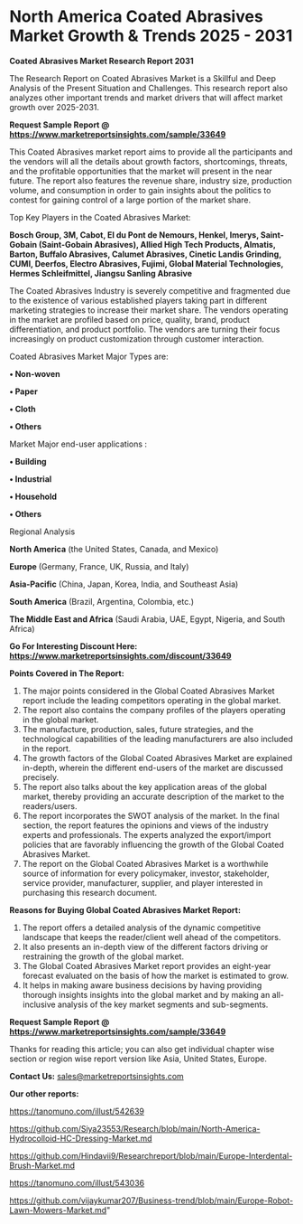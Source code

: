 # North America Coated Abrasives Market Growth & Trends 2025 - 2031

<strong>Coated Abrasives Market Research Report 2031</strong>

The Research Report on Coated Abrasives Market is a Skillful and Deep Analysis of the Present Situation and Challenges. This research report also analyzes other important trends and market drivers that will affect market growth over 2025-2031.

<strong>Request Sample Report @ <a href=https://www.marketreportsinsights.com/sample/33649>https://www.marketreportsinsights.com/sample/33649</a></strong>

This Coated Abrasives market report aims to provide all the participants and the vendors will all the details about growth factors, shortcomings, threats, and the profitable opportunities that the market will present in the near future. The report also features the revenue share, industry size, production volume, and consumption in order to gain insights about the politics to contest for gaining control of a large portion of the market share.

Top Key Players in the Coated Abrasives Market:

<strong>Bosch Group, 3M, Cabot, EI du Pont de Nemours, Henkel, Imerys, Saint-Gobain (Saint-Gobain Abrasives), Allied High Tech Products, Almatis, Barton, Buffalo Abrasives, Calumet Abrasives, Cinetic Landis Grinding, CUMI, Deerfos, Electro Abrasives, Fujimi, Global Material Technologies, Hermes Schleifmittel, Jiangsu Sanling Abrasive</strong>

The Coated Abrasives Industry is severely competitive and fragmented due to the existence of various established players taking part in different marketing strategies to increase their market share. The vendors operating in the market are profiled based on price, quality, brand, product differentiation, and product portfolio. The vendors are turning their focus increasingly on product customization through customer interaction.

Coated Abrasives Market Major Types are:

<strong>•  Non-woven

•  Paper

•  Cloth

•  Others</strong>

Market Major end-user applications :

<strong>•  Building

•  Industrial

•  Household

•  Others</strong>

Regional Analysis

</u><strong><b>North America</b></strong> (the United States, Canada, and Mexico)

<strong><b>Europe </b></strong>(Germany, France, UK, Russia, and Italy)

<strong><b>Asia-Pacific</b></strong> (China, Japan, Korea, India, and Southeast Asia)

<strong><b>South America</b></strong> (Brazil, Argentina, Colombia, etc.)

<strong><b>The Middle East and Africa</b></strong> (Saudi Arabia, UAE, Egypt, Nigeria, and South Africa)

<strong>Go For Interesting Discount Here: <a href=https://www.marketreportsinsights.com/discount/33649>https://www.marketreportsinsights.com/discount/33649</a></strong>

<strong>Points Covered in The Report:</strong>
<ol>
  <li>The major points considered in the Global Coated Abrasives Market report include the leading competitors operating in the global market.</li>
  <li>The report also contains the company profiles of the players operating in the global market.</li>
  <li>The manufacture, production, sales, future strategies, and the technological capabilities of the leading manufacturers are also included in the report.</li>
  <li>The growth factors of the Global Coated Abrasives Market are explained in-depth, wherein the different end-users of the market are discussed precisely.</li>
  <li>The report also talks about the key application areas of the global market, thereby providing an accurate description of the market to the readers/users.</li>
  <li>The report incorporates the SWOT analysis of the market. In the final section, the report features the opinions and views of the industry experts and professionals. The experts analyzed the export/import policies that are favorably influencing the growth of the Global Coated Abrasives Market.</li>
  <li>The report on the Global Coated Abrasives Market is a worthwhile source of information for every policymaker, investor, stakeholder, service provider, manufacturer, supplier, and player interested in purchasing this research document.</li>
</ol>
<strong>Reasons for Buying Global Coated Abrasives Market Report:</strong>

<ol>
  <li>The report offers a detailed analysis of the dynamic competitive landscape that keeps the reader/client well ahead of the competitors.</li>
  <li>It also presents an in-depth view of the different factors driving or restraining the growth of the global market.</li>
  <li>The Global Coated Abrasives Market report provides an eight-year forecast evaluated on the basis of how the market is estimated to grow.</li>
  <li>It helps in making aware business decisions by having providing thorough insights insights into the global market and by making an all-inclusive analysis of the key market segments and sub-segments.</li>
</ol>
<strong>Request Sample Report @ <a href=https://www.marketreportsinsights.com/sample/33649>https://www.marketreportsinsights.com/sample/33649</a></strong>


Thanks for reading this article; you can also get individual chapter wise section or region wise report version like Asia, United States, Europe.

<strong>Contact Us:</strong>
sales@marketreportsinsights.com

<strong>Our other reports:</strong>

<a href=https://tanomuno.com/illust/542639>https://tanomuno.com/illust/542639</a>

<a href=https://github.com/Siya23553/Research/blob/main/North-America-Hydrocolloid-HC-Dressing-Market.md>https://github.com/Siya23553/Research/blob/main/North-America-Hydrocolloid-HC-Dressing-Market.md</a>

<a href=https://github.com/Hindavii9/Researchreport/blob/main/Europe-Interdental-Brush-Market.md>https://github.com/Hindavii9/Researchreport/blob/main/Europe-Interdental-Brush-Market.md</a>

<a href=https://tanomuno.com/illust/543036>https://tanomuno.com/illust/543036</a>

<a href=https://github.com/vijaykumar207/Business-trend/blob/main/Europe-Robot-Lawn-Mowers-Market.md>https://github.com/vijaykumar207/Business-trend/blob/main/Europe-Robot-Lawn-Mowers-Market.md</a>"

